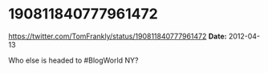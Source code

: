 # 190811840777961472
https://twitter.com/TomFrankly/status/190811840777961472
**Date:** 2012-04-13

Who else is headed to #BlogWorld NY?
